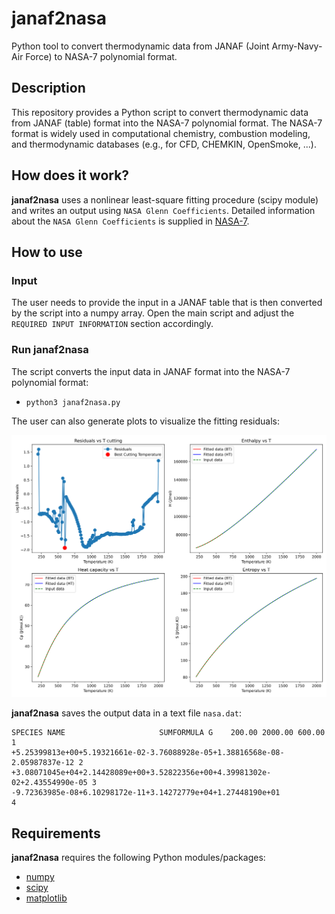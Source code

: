 # janaf2nasa
Python tool to convert thermodynamic data from JANAF (Joint Army-Navy-Air Force) to NASA-7 polynomial format.

## Description 
This repository provides a Python script to convert thermodynamic data from JANAF (table) format
into the NASA-7 polynomial format. The NASA-7 format is widely used in computational 
chemistry, combustion modeling, and thermodynamic databases (e.g., for CFD, CHEMKIN, OpenSmoke, ...). 

## How does it work?
**janaf2nasa** uses a nonlinear least-square fitting procedure (scipy module) and writes an output using `NASA Glenn Coefficients`. 
Detailed information about the `NASA Glenn Coefficients` is supplied 
in [NASA-7](https://ntrs.nasa.gov/api/citations/20020085330/downloads/20020085330.pdf).

## How to use

### Input
The user needs to provide the input in a JANAF table that is then converted by the script into 
a numpy array. Open the main script and adjust the `REQUIRED INPUT INFORMATION` section accordingly. 

### Run **janaf2nasa**
The script converts the input data in JANAF format into the NASA-7 polynomial format:

* `python3 janaf2nasa.py`

The user can also generate plots to visualize the fitting residuals:

![Fit quality for an example molecule in the temperature range from 200 K to 2000 K.](example.svg)

**janaf2nasa** saves the output data in a text file `nasa.dat`:

```text
SPECIES NAME                     SUMFORMULA G    200.00 2000.00 600.00      1
+5.25399813e+00+5.19321661e-02-3.76088928e-05+1.38816568e-08-2.05987837e-12 2
+3.08071045e+04+2.14428089e+00+3.52822356e+00+4.39981302e-02+2.43554990e-05 3
-9.72363985e-08+6.10298172e-11+3.14272779e+04+1.27448190e+01                4
```

## Requirements
**janaf2nasa** requires the following Python modules/packages:
 * [numpy](https://numpy.org/)
 * [scipy](https://docs.scipy.org/doc/scipy/)
 * [matplotlib](https://matplotlib.org/)
